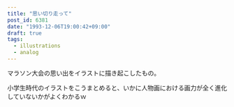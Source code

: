 ```yaml
---
title: "思い切り走って"
post_id: 6381
date: "1993-12-06T19:00:42+09:00"
draft: true
tags:
  - illustrations
  - analog
---
```



マラソン大会の思い出をイラストに描き起こしたもの。

小学生時代のイラストをこうまとめると、いかに人物画における画力が全く進化していないかがよくわかるｗ
